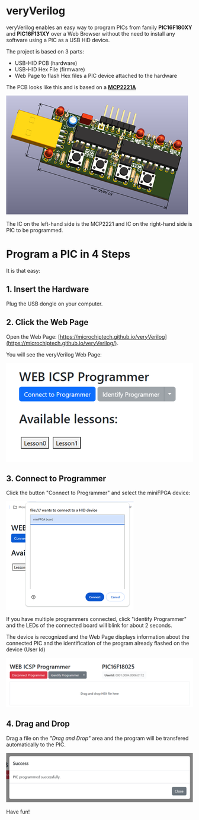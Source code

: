 # veryVerilog

veryVerilog enables an easy way to program PICs from family **PIC16F180XY** and **PIC16F131XY** over a Web Browser without the need to install any software using a PIC as a USB HiD device. 

The project is based on 3 parts:
- USB-HID PCB (hardware)
- USB-HID Hex File (firmware)
- Web Page to flash Hex files a PIC device attached to the hardware

The PCB looks like this and is based on a [**MCP2221A**](https://www.microchip.com/en-us/product/mcp2221a)

![PCB](/doc/images/pcb.png)

The IC on the left-hand side is the MCP2221 and IC on the right-hand side is PIC to be programmed.

# Program a PIC in 4 Steps

It is that easy:

## 1. Insert the Hardware

Plug the USB dongle on your computer.

## 2. Click the Web Page

Open the Web Page: [https://microchiptech.github.io/veryVerilog](https://microchiptech.github.io/veryVerilog/).

You will see the veryVerilog Web Page:

![Web1](/doc/images/web1.png)

## 3. Connect to Programmer

Click the button "Connect to Programmer" and select the miniFPGA device:

![Web2](/doc/images/web2.png)

If you have multiple programmers connected, click "identify Programmer" and the LEDs of the connected board will blink for about 2 seconds.

The device is recognized and the Web Page displays information about the connected PIC and the identification of the program already flashed on the device (User Id)

![Web3](/doc/images/web3.png)

## 4. Drag and Drop

Drag a file on the *"Drag and Drop"* area and the program will be transfered automatically to the PIC.

![Web4](/doc/images/web4.png)

Have fun!

